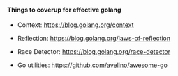 #### Things to coverup for effective golang

- Context: https://blog.golang.org/context
- Reflection: https://blog.golang.org/laws-of-reflection
- Race Detector: https://blog.golang.org/race-detector

- Go utilities: https://github.com/avelino/awesome-go
